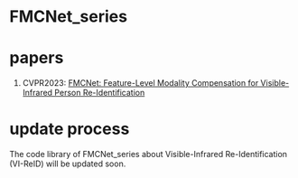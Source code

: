 # FMCNet_series

# papers
1. CVPR2023: [FMCNet: Feature-Level Modality Compensation for Visible-Infrared Person Re-Identification](https://ieeexplore.ieee.org/document/9880449)

# update process
The code library of FMCNet_series about Visible-Infrared Re-Identification (VI-ReID) will be updated soon.